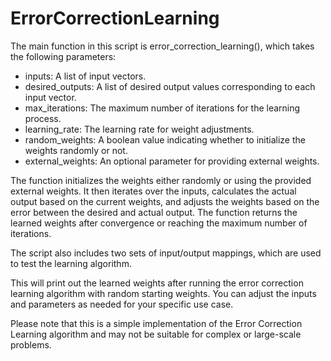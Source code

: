 # ErrorCorrectionLearning

The main function in this script is error_correction_learning(), which takes the following parameters:

- inputs: A list of input vectors.
- desired_outputs: A list of desired output values corresponding to each input vector.
- max_iterations: The maximum number of iterations for the learning process.
- learning_rate: The learning rate for weight adjustments.
- random_weights: A boolean value indicating whether to initialize the weights randomly or not.
- external_weights: An optional parameter for providing external weights.

The function initializes the weights either randomly or using the provided external weights. It then iterates over the inputs, calculates the actual output based on the current weights, and adjusts the weights based on the error between the desired and actual output. The function returns the learned weights after convergence or reaching the maximum number of iterations.

The script also includes two sets of input/output mappings, which are used to test the learning algorithm.

This will print out the learned weights after running the error correction learning algorithm with random starting weights. You can adjust the inputs and parameters as needed for your specific use case.

Please note that this is a simple implementation of the Error Correction Learning algorithm and may not be suitable for complex or large-scale problems.
